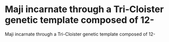# Maji incarnate through a Tri-Cloister genetic template composed of 12-

Maji incarnate through a Tri-Cloister genetic template composed of 12-